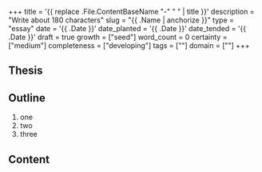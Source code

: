+++
title = '{{ replace .File.ContentBaseName "-" " " | title }}'
description = "Write about 180 characters"
slug = "{{ .Name | anchorize }}"
type = "essay"
date = '{{ .Date }}'
date_planted = '{{ .Date }}'
date_tended = '{{ .Date }}'
draft = true
growth = ["seed"]
word_count = 0
certainty = ["medium"]
completeness = ["developing"]
tags = [""]
domain = [""]
+++

## Thesis

## Outline

1. one
2. two
3. three

## Content
